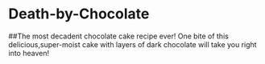 # Death-by-Chocolate
##The most decadent chocolate cake recipe ever! One bite of this delicious,super-moist cake with layers of dark chocolate will take you right into heaven!
